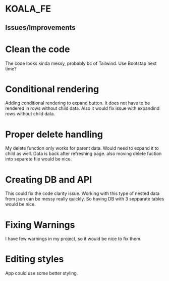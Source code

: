 # KOALA_FE
## Issues/Improvements
# Clean the code
The code looks kinda messy, probably bc of Tailwind.
Use Bootstap next time?
# Conditional rendering
Adding conditional rendering to expand button.
It does not have to be rendered in rows without child data.
Also it would fix issue with expandind rows without child data.
# Proper delete handling
My delete function only works for parent data.
Would need to expand it to child as well.
Data is back after refreshing page.
also moving delete fuction into separete file would be nice.
# Creating DB and API
This could fix the code clarity issue.
Working with this type of nested data from json can be messy really quickly.
So having DB with 3 sepparate tables would be nice.
# Fixing Warnings
I have few warnings in my project, so it would be nice to fix them.
# Editing styles
App could use some better styling.
